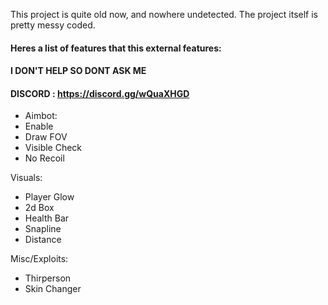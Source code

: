 This project is quite old now, and nowhere undetected. The project itself is pretty messy coded.
#### Heres a list of features that this external features:
#### I DON'T HELP SO DONT ASK ME
#### DISCORD : https://discord.gg/wQuaXHGD

- Aimbot:
- Enable
- Draw FOV
- Visible Check
- No Recoil

Visuals:
- Player Glow
- 2d Box
- Health Bar
- Snapline
- Distance

Misc/Exploits:
- Thirperson
- Skin Changer
